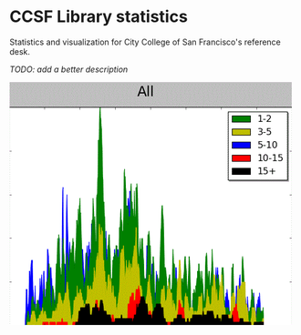 # CCSF Library statistics

Statistics and visualization for City College of San Francisco's reference desk.

*TODO: add a better description*

![alt text](chart.gif "All data chart")
